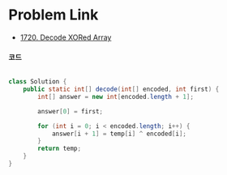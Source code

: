 # Problem Link

- [1720. Decode XORed Array](https://leetcode.com/problems/decode-xored-array/)

#### 코드

```java

class Solution {
    public static int[] decode(int[] encoded, int first) {
        int[] answer = new int[encoded.length + 1];

        answer[0] = first;

        for (int i = 0; i < encoded.length; i++) {
            answer[i + 1] = temp[i] ^ encoded[i];
        }
        return temp;
    }
}

```
